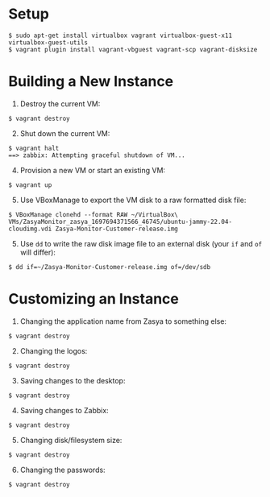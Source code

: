 # Setup

```
$ sudo apt-get install virtualbox vagrant virtualbox-guest-x11 virtualbox-guest-utils
$ vagrant plugin install vagrant-vbguest vagrant-scp vagrant-disksize
```

# Building a New Instance

1. Destroy the current VM:

```
$ vagrant destroy 
```
2. Shut down the current VM:

```
$ vagrant halt
==> zabbix: Attempting graceful shutdown of VM...
```
4. Provision a new VM or start an existing VM: 

```
$ vagrant up

```
5. Use VBoxManage to export the VM disk to a raw formatted disk file:

```
$ VBoxManage clonehd --format RAW ~/VirtualBox\ VMs/ZasyaMonitor_zasya_1697694371566_46745/ubuntu-jammy-22.04-cloudimg.vdi Zasya-Monitor-Customer-release.img
```

5. Use `dd` to write the raw disk image file to an external disk (your `if` and `of` will differ):

```
$ dd if=~/Zasya-Monitor-Customer-release.img of=/dev/sdb
```

# Customizing an Instance

1. Changing the application name from Zasya to something else:
```
$ vagrant destroy 
```

2. Changing the logos:
```
$ vagrant destroy 
```

3. Saving changes to the desktop:
```
$ vagrant destroy 
```

4. Saving changes to Zabbix:
```
$ vagrant destroy 
```

5. Changing disk/filesystem size:
```
$ vagrant destroy 
```

6. Changing the passwords:
```
$ vagrant destroy 
```
